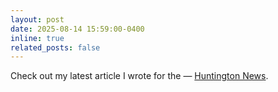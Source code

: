 ```yaml
---
layout: post
date: 2025-08-14 15:59:00-0400
inline: true
related_posts: false
---
```


Check out my latest article I wrote for the — [Huntington News](https://huntnewsnu.com/87641/editorial/op-ed-reaching-out-to-professors-matters-more-than-you-think/).
